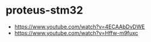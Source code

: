 proteus-stm32
=============
- https://www.youtube.com/watch?v=4ECAAbDvDWE
- https://www.youtube.com/watch?v=Hffw-m9fuxc
